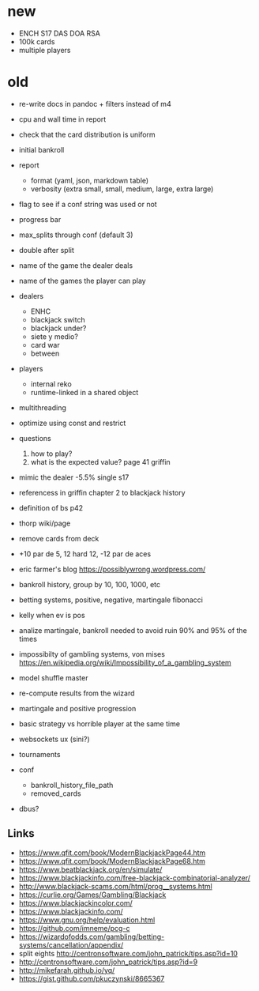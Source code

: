 # new

 * ENCH S17 DAS DOA RSA
 * 100k cards
 * multiple players
 
# old

 * re-write docs in pandoc + filters instead of m4
 * cpu and wall time in report
 * check that the card distribution is uniform
 * initial bankroll
 * report
   * format (yaml, json, markdown table)
   * verbosity (extra small, small, medium, large, extra large)
 * flag to see if a conf string was used or not
 * progress bar
 * max_splits through conf (default 3)
 * double after split
 * name of the game the dealer deals
 * name of the games the player can play
 * dealers
   * ENHC
   * blackjack switch
   * blackjack under?
   * siete y medio?
   * card war
   * between
 * players
   * internal reko
   * runtime-linked in a shared object
 
 * multithreading
 * optimize using const and restrict 

 * questions
    1. how to play?
    2. what is the expected value? page 41 griffin
 * mimic the dealer -5.5% single s17
 * referencess in griffin chapter 2 to blackjack history
 * definition of bs p42
 * thorp wiki/page
 * remove cards from deck
 * +10 par de 5, 12 hard 12, -12 par de aces
 * eric farmer's blog  <https://possiblywrong.wordpress.com/>
 * bankroll history, group by 10, 100, 1000, etc
 * betting systems, positive, negative, martingale fibonacci
 * kelly when ev is pos
 * analize martingale, bankroll needed to avoid ruin 90% and 95% of the times
 * impossibilty of gambling systems, von mises <https://en.wikipedia.org/wiki/Impossibility_of_a_gambling_system>
 * model shuffle master
 * re-compute results from the wizard
 * martingale and positive progression
 * basic strategy vs horrible player at the same time
 * websockets ux (sini?)
 * tournaments
 * conf
    - bankroll_history_file_path
    - removed_cards
 * dbus?


## Links 

 * https://www.qfit.com/book/ModernBlackjackPage44.htm
 * https://www.qfit.com/book/ModernBlackjackPage68.htm
 * https://www.beatblackjack.org/en/simulate/
 * https://www.blackjackinfo.com/free-blackjack-combinatorial-analyzer/
 * http://www.blackjack-scams.com/html/prog__systems.html
 * https://curlie.org/Games/Gambling/Blackjack
 * https://www.blackjackincolor.com/
 * https://www.blackjackinfo.com/
 * https://www.gnu.org/help/evaluation.html 
 * https://github.com/imneme/pcg-c
 * https://wizardofodds.com/gambling/betting-systems/cancellation/appendix/
 * split eights http://centronsoftware.com/john_patrick/tips.asp?id=10
 * http://centronsoftware.com/john_patrick/tips.asp?id=9
 * http://mikefarah.github.io/yq/
 * https://gist.github.com/pkuczynski/8665367
 
